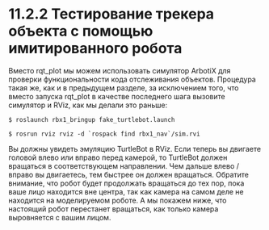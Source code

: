 # 11.2.2 Тестирование трекера объекта с помощью имитированного робота

Вместо rqt\_plot мы можем использовать симулятор ArbotiX для проверки функциональности кода отслеживания объектов. Процедура такая же, как и в предыдущем разделе, за исключением того, что вместо запуска rqt\_plot в качестве последнего шага вызовите симулятор и RViz, как мы делали это раньше:

`$ roslaunch rbx1_bringup fake_turtlebot.launch` 

``$ rosrun rviz rviz -d `rospack find rbx1_nav`/sim.rvi``



Вы должны увидеть эмуляцию TurtleBot в RViz. Если теперь вы двигаете головой влево или вправо перед камерой, то TurtleBot должен вращаться в соответствующем направлении. Чем дальше влево / вправо вы двигаетесь, тем быстрее он должен вращаться. Обратите внимание, что робот будет продолжать вращаться до тех пор, пока ваше лицо находится вне центра, так как камера на самом деле не находится на моделируемом роботе. А мы покажем ниже, что настоящий робот перестанет вращаться, как только камера выровняется с вашим лицом.



